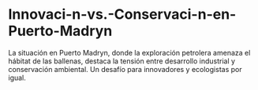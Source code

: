 # Innovaci-n-vs.-Conservaci-n-en-Puerto-Madryn
La situación en Puerto Madryn, donde la exploración petrolera amenaza el hábitat de las ballenas, destaca la tensión entre desarrollo industrial y conservación ambiental. Un desafío para innovadores y ecologistas por igual.
